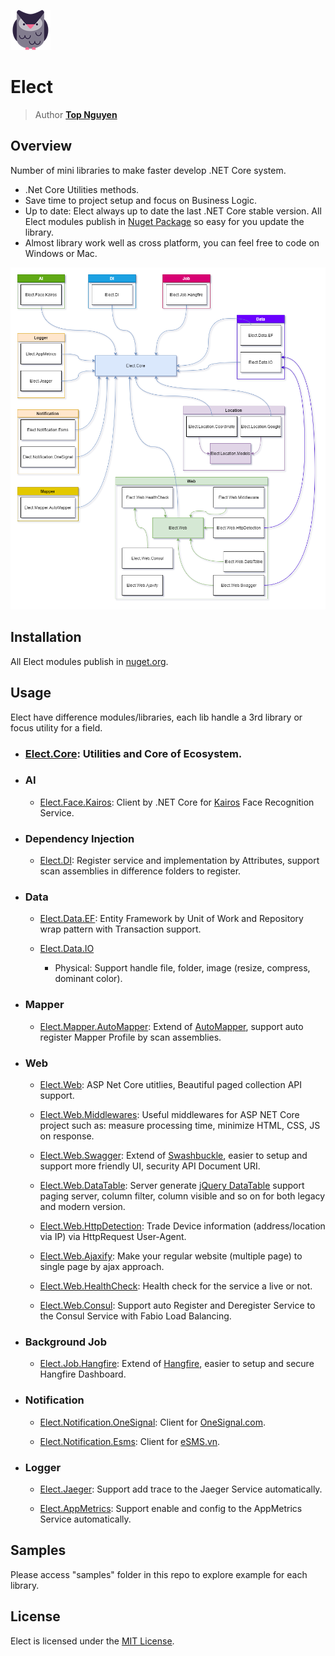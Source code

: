 ![Logo](Logo.png)
# Elect
> Author [**Top Nguyen**](http://topnguyen.com)

## Overview

Number of mini libraries to make faster develop .NET Core system.

- .Net Core Utilities methods.
- Save time to project setup and focus on Business Logic.
- Up to date: Elect always up to date the last .NET Core stable version. All Elect modules publish in [Nuget Package](https://www.nuget.org/packages?q=TopNguyen) so easy for you update the library.
- Almost library work well as cross platform, you can feel free to code on Windows or Mac.

![Elect Library Diagram](LibraryDiagram.png)

## Installation

All Elect modules publish in [nuget.org](https://www.nuget.org/packages?q=TopNguyen).

## Usage

Elect have difference modules/libraries, each lib handle a 3rd library or focus utility for a field.

- ### [Elect.Core](https://github.com/topnguyen/Elect/tree/master/src/Elect.Core/README.md): Utilities and Core of Ecosystem.

- ### AI
    + [Elect.Face.Kairos](https://github.com/topnguyen/Elect/tree/master/src/AI/Elect.Face.Kairos/README.md): Client by .NET Core for [Kairos](https://kairos.com) Face Recognition Service.

- ### Dependency Injection
    + [Elect.DI](https://github.com/topnguyen/Elect/tree/master/src/DI/Elect.DI/README.md): Register service and implementation by Attributes, support scan assemblies in difference folders to register.

- ### Data
    + [Elect.Data.EF](https://github.com/topnguyen/Elect/tree/master/src/Data/Elect.Data.EF/README.md): Entity Framework by Unit of Work and Repository wrap pattern with Transaction support.

    + [Elect.Data.IO](https://github.com/topnguyen/Elect/tree/master/src/Data/Elect.Data.IO/README.md) 
        * Physical: Support handle file, folder, image (resize, compress, dominant color).

- ### Mapper
    + [Elect.Mapper.AutoMapper](https://github.com/topnguyen/Elect/tree/master/src/Mapper/Elect.Mapper.AutoMapper/README.md): Extend of [AutoMapper](https://github.com/AutoMapper/AutoMapper), support auto register Mapper Profile by scan assemblies.

- ### Web
    + [Elect.Web](https://github.com/topnguyen/Elect/tree/master/src/Web/Elect.Web/README.md): ASP Net Core utitlies, Beautiful paged collection API support.
  
    + [Elect.Web.Middlewares](https://github.com/topnguyen/Elect/tree/master/src/Web/Elect.Web.Middlewares/README.md): Useful middlewares for ASP NET Core project such as: measure processing time, minimize HTML, CSS, JS on response.

    + [Elect.Web.Swagger](https://github.com/topnguyen/Elect/tree/master/src/Web/Elect.Web.Swagger/README.md): Extend of [Swashbuckle](https://github.com/domaindrivendev/Swashbuckle.AspNetCore), easier to setup and support more friendly UI, security API Document URI.

    + [Elect.Web.DataTable](https://github.com/topnguyen/Elect/tree/master/src/Web/Elect.Web.DataTable/README.md): Server generate [jQuery DataTable](https://datatables.net/) support paging server, column filter, column visible and so on for both legacy and modern version.

    + [Elect.Web.HttpDetection](https://github.com/topnguyen/Elect/tree/master/src/Web/Elect.Web.HttpDetection/README.md): Trade Device information (address/location via IP) via HttpRequest User-Agent.

    + [Elect.Web.Ajaxify](https://github.com/topnguyen/Elect/tree/master/src/Web/Elect.Web.Ajaxify/README.md): Make your regular website (multiple page) to single page by ajax approach.
    
    + [Elect.Web.HealthCheck](https://github.com/topnguyen/Elect/tree/master/src/Web/Elect.Web.HealthCheck/README.md): Health check for the service a live or not.

    + [Elect.Web.Consul](https://github.com/topnguyen/Elect/tree/master/src/Web/Elect.Web.Consul/README.md): Support auto Register and Deregister Service to the Consul Service with Fabio Load Balancing.

- ### Background Job
    + [Elect.Job.Hangfire](https://github.com/topnguyen/Elect/tree/master/src/Job/Elect.Job.Hangfire/README.md): Extend of [Hangfire](https://github.com/HangfireIO/Hangfire), easier to setup and secure Hangfire Dashboard.

- ### Notification
    + [Elect.Notification.OneSignal](https://github.com/topnguyen/Elect/tree/master/src/Notification/Elect.Notification.OneSignal/README.md): Client for [OneSignal.com](http://OneSignal.com).

    + [Elect.Notification.Esms](https://github.com/topnguyen/Elect/tree/master/src/Notification/Elect.Notification.Esms/README.md): Client for [eSMS.vn](http://eSMS.vn).

- ### Logger
    + [Elect.Jaeger](https://github.com/topnguyen/Elect/tree/master/src/Logger/Elect.Jaeger/README.md): Support add trace to the Jaeger Service automatically.

    + [Elect.AppMetrics](https://github.com/topnguyen/Elect/tree/master/src/Logger/Elect.AppMetrics/README.md): Support enable and config to the AppMetrics Service automatically.

## Samples
Please access "samples" folder in this repo to explore example for each library.

## License
Elect is licensed under the [MIT License](https://github.com/topnguyen/Elect/blob/master/LICENSE).
